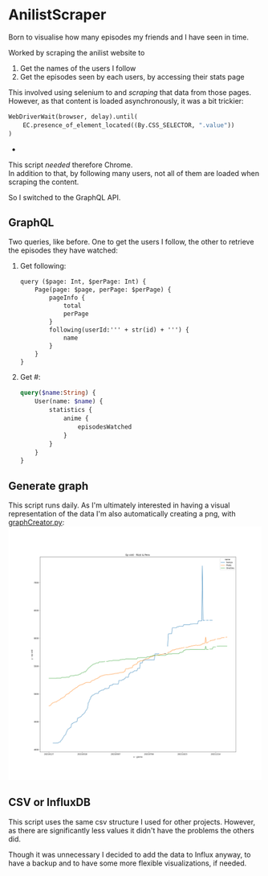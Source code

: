 # AnilistScraper

Born to visualise how many episodes my friends and I have seen in time.

Worked by scraping the anilist website to

1. Get the names of the users I follow
2. Get the episodes seen by each users, by accessing their stats page

This involved using selenium to and *scraping* that data from those pages. However, as that content is loaded asynchronously, it was a bit trickier:

```python
WebDriverWait(browser, delay).until(
	EC.presence_of_element_located((By.CSS_SELECTOR, ".value"))
)
```

-

This script *needed* therefore Chrome.
<br>In addition to that, by following many users, not all of them are loaded when scraping the content.

So I switched to the GraphQL API.

## GraphQL

Two queries, like before. One to get the users I follow, the other to retrieve the episodes they have watched:

1. Get following:

	```
	query ($page: Int, $perPage: Int) {
	    Page(page: $page, perPage: $perPage) {
	        pageInfo {
	            total
	            perPage
	        }
	        following(userId:''' + str(id) + ''') {
	        	name
	        }
	    }
	}
	```

1. Get #:

	```graphql
	query($name:String) {
	    User(name: $name) {
	        statistics {
		        anime {
		            episodesWatched
		        }
	        }
	    }
	}
	```

## Generate graph

This script runs daily. As I'm ultimately interested in having a visual representation of the data I'm also automatically creating a png, with [graphCreator.py](graphCreator.py):
![](epVisti.png)


## CSV or InfluxDB

This script uses the same csv structure I used for other projects. However, as there are significantly less values it didn't have the problems the others did.

Though it was unnecessary I decided to add the data to Influx anyway, to have a backup and to have some more flexible visualizations, if needed.